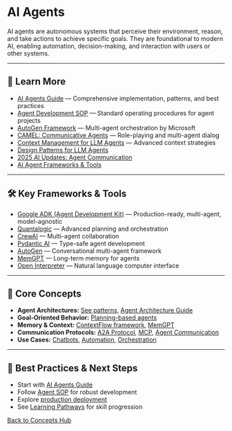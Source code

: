 # AI Agents

AI agents are autonomous systems that perceive their environment, reason, and take actions to achieve specific goals. They are foundational to modern AI, enabling automation, decision-making, and interaction with users or other systems.

---

## 📖 Learn More

- [AI Agents Guide](../guides/ai-agents.md) — Comprehensive implementation, patterns, and best practices
- [Agent Development SOP](../guides/agent-development/sop_ai_agent.md) — Standard operating procedures for agent projects
- [AutoGen Framework](../reference/techniques/autogen/README.md) — Multi-agent orchestration by Microsoft
- [CAMEL: Communicative Agents](../reference/techniques/camel/README.md) — Role-playing and multi-agent dialog
- [Context Management for LLM Agents](../reference/technical-articles/2025-06-29-context-management-llm-agents.md) — Advanced context strategies
- [Design Patterns for LLM Agents](../reference/techniques/dessign_patterns_for_llm_applications/README.md#agent-patterns)
- [2025 AI Updates: Agent Communication](../reference/2025-ai-updates.md#1-agent-communication-revolution)
- [AI Agent Frameworks & Tools](../tools/ai-tools-master-directory.md#ai-agent-frameworks)

---

## 🛠️ Key Frameworks & Tools

- [Google ADK (Agent Development Kit)](https://google.github.io/adk-docs/) — Production-ready, multi-agent, model-agnostic
- [Quantalogic](https://github.com/quantalogic/quantalogic) — Advanced planning and orchestration
- [CrewAI](https://github.com/joaomdmoura/crewAI) — Multi-agent collaboration
- [Pydantic AI](https://ai.pydantic.dev/agents/) — Type-safe agent development
- [AutoGen](https://microsoft.github.io/autogen/) — Conversational multi-agent framework
- [MemGPT](https://memgpt.ai/) — Long-term memory for agents
- [Open Interpreter](https://github.com/KillianLucas/open-interpreter/) — Natural language computer interface

---

## 🧠 Core Concepts

- **Agent Architectures:** [See patterns](../reference/techniques/dessign_patterns_for_llm_applications/README.md#agent-patterns), [Agent Architecture Guide](../guides/ai-agents.md#🏗️-agent-architecture-patterns)
- **Goal-Oriented Behavior:** [Planning-based agents](../guides/ai-agents.md#2-planning-based-agents)
- **Memory & Context:** [ContextFlow framework](../reference/technical-articles/2025-06-29-context-management-llm-agents.md), [MemGPT](https://memgpt.ai/)
- **Communication Protocols:** [A2A Protocol](https://github.com/google/A2A/), [MCP](https://modelcontextprotocol.io/), [Agent Communication](../reference/2025-ai-updates.md#1-agent-communication-revolution)
- **Use Cases:** [Chatbots](../reference/techniques/dessign_patterns_for_llm_applications/README.md#chatbot-agent), [Automation](../guides/ai-agents.md#build-ai-apps), [Orchestration](../guides/ai-agents.md#multi-agent-orchestration)

---

## 🚀 Best Practices & Next Steps

- Start with [AI Agents Guide](../guides/ai-agents.md)
- Follow [Agent SOP](../guides/agent-development/sop_ai_agent.md) for robust development
- Explore [production deployment](../guides/deployment.md)
- See [Learning Pathways](../learning/README.md#developer-path) for skill progression

[Back to Concepts Hub](./README.md)
